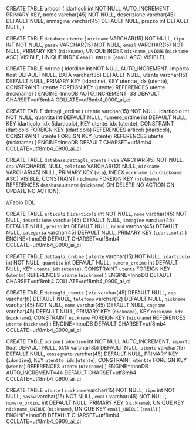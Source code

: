 CREATE TABLE articoli (
idarticoli int NOT NULL AUTO_INCREMENT PRIMARY KEY,
nome varchar(45) NOT NULL,
descrizione varchar(45) DEFAULT NULL,
immagine varchar(45) DEFAULT NULL,
prezzo int DEFAULT NULL,
)


CREATE TABLE `database`.`utente` (
  `nickname` VARCHAR(15) NOT NULL,
  `tipo` INT NOT NULL,
  `passw` VARCHAR(15) NOT NULL,
  `email` VARCHAR(15) NOT NULL,
  PRIMARY KEY (`nickname`),
  UNIQUE INDEX `nickname_UNIQUE` (`nickname` ASC) VISIBLE,
  UNIQUE INDEX `email_UNIQUE` (`email` ASC) VISIBLE);

CREATE TABLE odrine (
   idordine int NOT NULL AUTO_INCREMENT,
   importo float DEFAULT NULL,
   DATA varchar(35) DEFAULT NULL,
   utente varchar(15) DEFAULT NULL,
   PRIMARY KEY (idordine),
   KEY utentte_idx (utente),
   CONSTRAINT utentte FOREIGN KEY (utente) REFERENCES utente (nickname)
 ) ENGINE=InnoDB AUTO_INCREMENT=33 DEFAULT CHARSET=utf8mb4 COLLATE=utf8mb4_0900_ai_ci
  
  
CREATE TABLE dettagli_ordine (
   utente varchar(15) NOT NULL,
   idarticolo int NOT NULL,
   quantita int DEFAULT NULL,
   numero_ordine int DEFAULT NULL,
   KEY idarticolo_idx (idarticolo),
   KEY utente_idx (utente),
   CONSTRAINT idarticolo FOREIGN KEY (idarticolo) REFERENCES articoli (idarticoli),
   CONSTRAINT utente FOREIGN KEY (utente) REFERENCES utente (nickname)
 ) ENGINE=InnoDB DEFAULT CHARSET=utf8mb4 COLLATE=utf8mb4_0900_ai_ci
 
 
 CREATE TABLE `database`.`dettagli_utente` (
  `via` VARCHAR(45) NOT NULL,
  `cap` VARCHAR(6) NULL,
  `telefono` VARCHAR(12) NULL,
  `nickname` VARCHAR(45) NULL,
  PRIMARY KEY (`via`),
  INDEX `nickname_idx` (`nickname` ASC) VISIBLE,
  CONSTRAINT `nickname`
    FOREIGN KEY (`nickname`)
    REFERENCES `database`.`utente` (`nickname`)
    ON DELETE NO ACTION
    ON UPDATE NO ACTION);



//Fabio DDL


CREATE TABLE `articoli` (
  `idarticoli` int NOT NULL,
  `nome` varchar(45) NOT NULL,
  `descrizione` varchar(45) DEFAULT NULL,
  `immagine` varchar(45) DEFAULT NULL,
  `prezzo` int DEFAULT NULL,
  `brand` varchar(45) DEFAULT NULL,
  `categoria` varchar(45) DEFAULT NULL,
  PRIMARY KEY (`idarticoli`)
) ENGINE=InnoDB DEFAULT CHARSET=utf8mb4 COLLATE=utf8mb4_0900_ai_ci

CREATE TABLE `dettagli_ordine` (
  `utente` varchar(15) NOT NULL,
  `idarticolo` int NOT NULL,
  `quantita` int DEFAULT NULL,
  `numero_ordine` int DEFAULT NULL,
  KEY `utente_idx` (`utente`),
  CONSTRAINT `utente` FOREIGN KEY (`utente`) REFERENCES `utente` (`nickname`)
) ENGINE=InnoDB DEFAULT CHARSET=utf8mb4 COLLATE=utf8mb4_0900_ai_ci

CREATE TABLE `dettagli_utente` (
  `via` varchar(45) DEFAULT NULL,
  `cap` varchar(6) DEFAULT NULL,
  `telefono` varchar(12) DEFAULT NULL,
  `nickname` varchar(45) NOT NULL,
  `nome` varchar(45) DEFAULT NULL,
  `cognome` varchar(45) DEFAULT NULL,
  PRIMARY KEY (`nickname`),
  KEY `nickname_idx` (`nickname`),
  CONSTRAINT `nickname` FOREIGN KEY (`nickname`) REFERENCES `utente` (`nickname`)
) ENGINE=InnoDB DEFAULT CHARSET=utf8mb4 COLLATE=utf8mb4_0900_ai_ci

CREATE TABLE `odrine` (
  `idordine` int NOT NULL AUTO_INCREMENT,
  `importo` float DEFAULT NULL,
  `DATA` varchar(35) DEFAULT NULL,
  `utente` varchar(15) DEFAULT NULL,
  `consegnato` varchar(45) DEFAULT NULL,
  PRIMARY KEY (`idordine`),
  KEY `utentte_idx` (`utente`),
  CONSTRAINT `utentte` FOREIGN KEY (`utente`) REFERENCES `utente` (`nickname`)
) ENGINE=InnoDB AUTO_INCREMENT=44 DEFAULT CHARSET=utf8mb4 COLLATE=utf8mb4_0900_ai_ci

CREATE TABLE `utente` (
  `nickname` varchar(15) NOT NULL,
  `tipo` int NOT NULL,
  `passw` varchar(15) NOT NULL,
  `email` varchar(45) NOT NULL,
  `numero_ordini` int DEFAULT NULL,
  PRIMARY KEY (`nickname`),
  UNIQUE KEY `nickname_UNIQUE` (`nickname`),
  UNIQUE KEY `email_UNIQUE` (`email`)
) ENGINE=InnoDB DEFAULT CHARSET=utf8mb4 COLLATE=utf8mb4_0900_ai_ci
